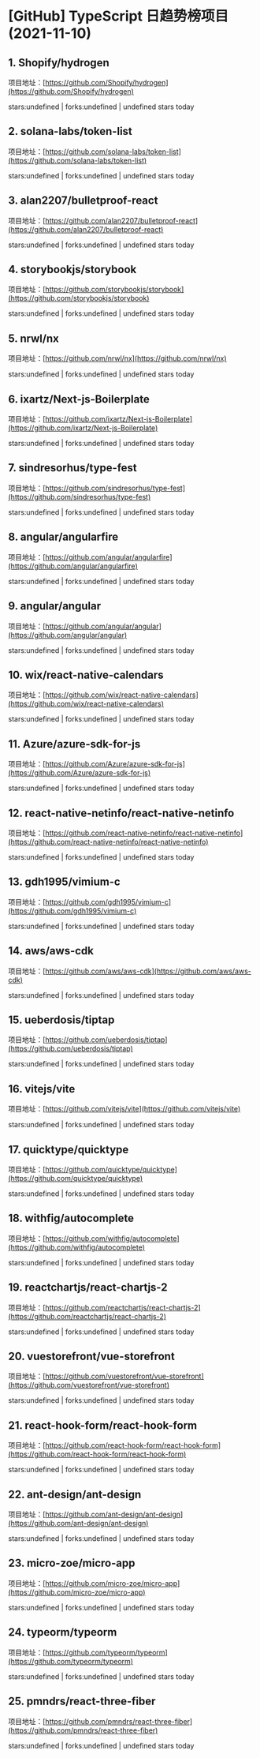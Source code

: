 # [GitHub] TypeScript 日趋势榜项目(2021-11-10)

## 1. Shopify/hydrogen 

项目地址：[https://github.com/Shopify/hydrogen](https://github.com/Shopify/hydrogen)

stars:undefined | forks:undefined | undefined stars today 



## 2. solana-labs/token-list 

项目地址：[https://github.com/solana-labs/token-list](https://github.com/solana-labs/token-list)

stars:undefined | forks:undefined | undefined stars today 



## 3. alan2207/bulletproof-react 

项目地址：[https://github.com/alan2207/bulletproof-react](https://github.com/alan2207/bulletproof-react)

stars:undefined | forks:undefined | undefined stars today 



## 4. storybookjs/storybook 

项目地址：[https://github.com/storybookjs/storybook](https://github.com/storybookjs/storybook)

stars:undefined | forks:undefined | undefined stars today 



## 5. nrwl/nx 

项目地址：[https://github.com/nrwl/nx](https://github.com/nrwl/nx)

stars:undefined | forks:undefined | undefined stars today 



## 6. ixartz/Next-js-Boilerplate 

项目地址：[https://github.com/ixartz/Next-js-Boilerplate](https://github.com/ixartz/Next-js-Boilerplate)

stars:undefined | forks:undefined | undefined stars today 



## 7. sindresorhus/type-fest 

项目地址：[https://github.com/sindresorhus/type-fest](https://github.com/sindresorhus/type-fest)

stars:undefined | forks:undefined | undefined stars today 



## 8. angular/angularfire 

项目地址：[https://github.com/angular/angularfire](https://github.com/angular/angularfire)

stars:undefined | forks:undefined | undefined stars today 



## 9. angular/angular 

项目地址：[https://github.com/angular/angular](https://github.com/angular/angular)

stars:undefined | forks:undefined | undefined stars today 



## 10. wix/react-native-calendars 

项目地址：[https://github.com/wix/react-native-calendars](https://github.com/wix/react-native-calendars)

stars:undefined | forks:undefined | undefined stars today 



## 11. Azure/azure-sdk-for-js 

项目地址：[https://github.com/Azure/azure-sdk-for-js](https://github.com/Azure/azure-sdk-for-js)

stars:undefined | forks:undefined | undefined stars today 



## 12. react-native-netinfo/react-native-netinfo 

项目地址：[https://github.com/react-native-netinfo/react-native-netinfo](https://github.com/react-native-netinfo/react-native-netinfo)

stars:undefined | forks:undefined | undefined stars today 



## 13. gdh1995/vimium-c 

项目地址：[https://github.com/gdh1995/vimium-c](https://github.com/gdh1995/vimium-c)

stars:undefined | forks:undefined | undefined stars today 



## 14. aws/aws-cdk 

项目地址：[https://github.com/aws/aws-cdk](https://github.com/aws/aws-cdk)

stars:undefined | forks:undefined | undefined stars today 



## 15. ueberdosis/tiptap 

项目地址：[https://github.com/ueberdosis/tiptap](https://github.com/ueberdosis/tiptap)

stars:undefined | forks:undefined | undefined stars today 



## 16. vitejs/vite 

项目地址：[https://github.com/vitejs/vite](https://github.com/vitejs/vite)

stars:undefined | forks:undefined | undefined stars today 



## 17. quicktype/quicktype 

项目地址：[https://github.com/quicktype/quicktype](https://github.com/quicktype/quicktype)

stars:undefined | forks:undefined | undefined stars today 



## 18. withfig/autocomplete 

项目地址：[https://github.com/withfig/autocomplete](https://github.com/withfig/autocomplete)

stars:undefined | forks:undefined | undefined stars today 



## 19. reactchartjs/react-chartjs-2 

项目地址：[https://github.com/reactchartjs/react-chartjs-2](https://github.com/reactchartjs/react-chartjs-2)

stars:undefined | forks:undefined | undefined stars today 



## 20. vuestorefront/vue-storefront 

项目地址：[https://github.com/vuestorefront/vue-storefront](https://github.com/vuestorefront/vue-storefront)

stars:undefined | forks:undefined | undefined stars today 



## 21. react-hook-form/react-hook-form 

项目地址：[https://github.com/react-hook-form/react-hook-form](https://github.com/react-hook-form/react-hook-form)

stars:undefined | forks:undefined | undefined stars today 



## 22. ant-design/ant-design 

项目地址：[https://github.com/ant-design/ant-design](https://github.com/ant-design/ant-design)

stars:undefined | forks:undefined | undefined stars today 



## 23. micro-zoe/micro-app 

项目地址：[https://github.com/micro-zoe/micro-app](https://github.com/micro-zoe/micro-app)

stars:undefined | forks:undefined | undefined stars today 



## 24. typeorm/typeorm 

项目地址：[https://github.com/typeorm/typeorm](https://github.com/typeorm/typeorm)

stars:undefined | forks:undefined | undefined stars today 



## 25. pmndrs/react-three-fiber 

项目地址：[https://github.com/pmndrs/react-three-fiber](https://github.com/pmndrs/react-three-fiber)

stars:undefined | forks:undefined | undefined stars today 



